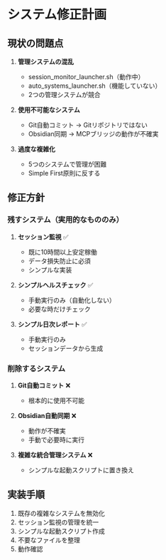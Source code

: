 # システム修正計画

## 現状の問題点

1. **管理システムの混乱**
   - session_monitor_launcher.sh（動作中）
   - auto_systems_launcher.sh（機能していない）
   - 2つの管理システムが競合

2. **使用不可能なシステム**
   - Git自動コミット → Gitリポジトリではない
   - Obsidian同期 → MCPブリッジの動作が不確実

3. **過度な複雑化**
   - 5つのシステムで管理が困難
   - Simple First原則に反する

## 修正方針

### 残すシステム（実用的なもののみ）

1. **セッション監視** ✅
   - 既に10時間以上安定稼働
   - データ損失防止に必須
   - シンプルな実装

2. **シンプルヘルスチェック** ✅
   - 手動実行のみ（自動化しない）
   - 必要な時だけチェック

3. **シンプル日次レポート** ✅
   - 手動実行のみ
   - セッションデータから生成

### 削除するシステム

1. **Git自動コミット** ❌
   - 根本的に使用不可能

2. **Obsidian自動同期** ❌
   - 動作が不確実
   - 手動で必要時に実行

3. **複雑な統合管理システム** ❌
   - シンプルな起動スクリプトに置き換え

## 実装手順

1. 既存の複雑なシステムを無効化
2. セッション監視の管理を統一
3. シンプルな起動スクリプト作成
4. 不要なファイルを整理
5. 動作確認